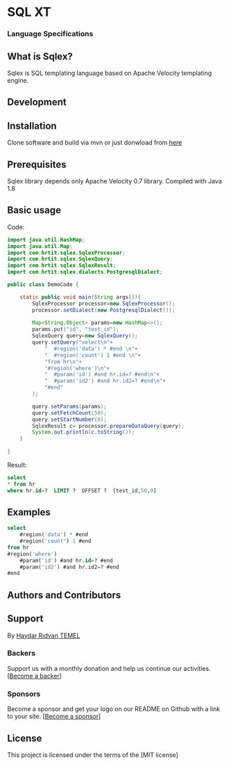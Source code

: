 
# SQL XT

### Language Specifications
## What is Sqlex?
Sqlex is SQL templating language based on Apache Velocity templating engine.
 
## Development

## Installation
Clone software and build via mvn or just donwload from [
here](a%C5%9Fsldk%C5%9Falskd%C5%9Flksad)

## Prerequisites

Sqlex library depends only Apache Velocity 0.7 library. Compiled with Java  1.8

## Basic usage

Code:

```java
import java.util.HashMap;
import java.util.Map;
import com.hrtit.sqlex.SqlexProcessor;
import com.hrtit.sqlex.SqlexQuery;
import com.hrtit.sqlex.SqlexResult;
import com.hrtit.sqlex.dialects.PostgresqlDialect;

public class DemoCode {

	static public void main(String args[]){
		SqlexProcessor processor=new SqlexProcessor();
		processor.setDialect(new PostgresqlDialect());
		
		Map<String,Object> params=new HashMap<>();
		params.put("id", "test_id");
		SqlexQuery query=new SqlexQuery();
		query.setQuery("select\n"+
			"  #region('data') * #end \n"+
			"  #region('count') 1 #end \n"+
			"from hr\n"+
			"#region('where')\n"+
			"  #param('id') #and hr.id=? #end\n"+
			"  #param('id2') #and hr.id2=? #end\n"+
			"#end"
		);

		query.setParams(params);
		query.setFetchCount(50);
		query.setStartNumber(0);	
		SqlexResult c= processor.prepareDataQuery(query);
		System.out.println(c.toString());
	}
	
}
```
Result:

```sql
select
* from hr
where hr.id=?  LIMIT ?  OFFSET ?  [test_id,50,0]
```

## Examples

```sql
select
	#region('data') * #end
	#region('count') 1 #end
from hr
#region('where')
	#param('id') #and hr.id=? #end
	#param('id2') #and hr.id2=? #end
#end
```
## Authors and Contributors

## Support
By [Haydar Rıdvan TEMEL](https://github.com/hrtemel)

### Backers
Support us with a monthly donation and help us continue our activities. [[Become a backer](https://opencollective.com/sqlex#backer)]

### Sponsors
Become a sponsor and get your logo on our README on Github with a link to your site. [[Become a sponsor](https://opencollective.com/sqlex#sponsor)]

## License

This project is licensed under the terms of the [MIT license]
